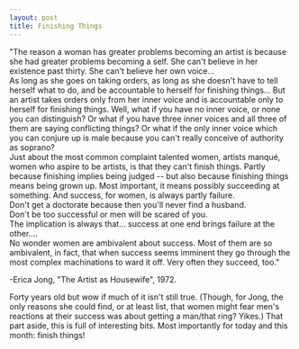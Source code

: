 ```yaml
---
layout: post
title: Finishing Things
---
```


"The reason a woman has greater problems becoming an artist is because she had greater problems becoming a self. She can't believe in her existence past thirty. She can't believe her own voice...  
As long as she goes on taking orders, as long as she doesn't have to tell herself what to do, and be accountable to herself for finishing things... But an artist takes orders only from her inner voice and is accountable only to herself for finishing things. Well, what if you have no inner voice, or none you can distinguish? Or what if you have three inner voices and all three of them are saying conflicting things? Or what if the only inner voice which you can conjure up is male because you can't really conceive of authority as soprano?   
Just about the most common complaint talented women, artists manqué, women who aspire to be artists, is that they can't finish things. Partly because finishing implies being judged -- but also because finishing things means being grown up. Most important, it means possibly succeeding at something. And success, for women, is always partly failure.   
Don't get a doctorate because then you'll never find a husband.   
Don't be too successful or men will be scared of you.   
The implication is always that... success at one end brings failure at the other....   
No wonder women are ambivalent about success. Most of them are so ambivalent, in fact, that when success seems imminent they go through the most complex machinations to ward it off. Very often they succeed, too."

-Erica Jong, "The Artist as Housewife", 1972.

Forty years old but wow if much of it isn't still true. (Though, for Jong, the only reasons she could find, or at least list, that women might fear men's reactions at their success was about getting a man/that ring? Yikes.) That part aside, this is full of interesting bits. Most importantly for today and this month: finish things!